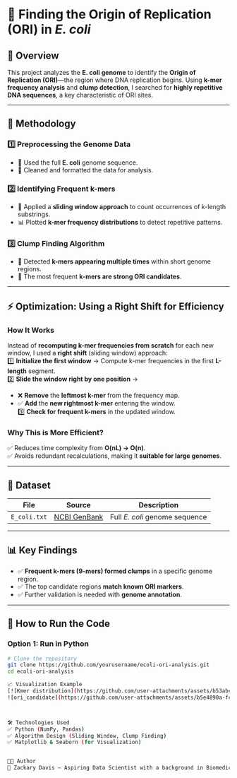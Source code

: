 # 🧬 Finding the Origin of Replication (ORI) in *E. coli*  

## 📌 Overview  
This project analyzes the **E. coli genome** to identify the **Origin of Replication (ORI)**—the region where DNA replication begins. Using **k-mer frequency analysis** and **clump detection**, I searched for **highly repetitive DNA sequences**, a key characteristic of ORI sites.  

---

## 🔬 Methodology  

### 1️⃣ **Preprocessing the Genome Data**  
- 📌 Used the full **E. coli** genome sequence.  
- 🧹 Cleaned and formatted the data for analysis.  

### 2️⃣ **Identifying Frequent k-mers**  
- 🧮 Applied a **sliding window approach** to count occurrences of k-length substrings.  
- 📊 Plotted **k-mer frequency distributions** to detect repetitive patterns.  

### 3️⃣ **Clump Finding Algorithm**  
- 🔎 Detected **k-mers appearing multiple times** within short genome regions.  
- 🧬 The most frequent **k-mers are strong ORI candidates**.  

---

## ⚡ Optimization: Using a Right Shift for Efficiency  

### **How It Works**  
Instead of **recomputing k-mer frequencies from scratch** for each new window, I used a **right shift** (sliding window) approach:  
1️⃣ **Initialize the first window** → Compute k-mer frequencies in the first **L-length** segment.  
2️⃣ **Slide the window right by one position** →  
   - ❌ **Remove** the **leftmost k-mer** from the frequency map.  
   - ✅ **Add** the **new rightmost k-mer** entering the window.  
3️⃣ **Check for frequent k-mers** in the updated window.  

### **Why This is More Efficient?**  
✅ Reduces time complexity from **O(nL) → O(n)**.  
✅ Avoids redundant recalculations, making it **suitable for large genomes**.  

---

## 📂 Dataset  
| File       | Source  | Description |
|------------|--------|-------------|
| `E_coli.txt` | [NCBI GenBank](https://www.ncbi.nlm.nih.gov/genbank/) | Full *E. coli* genome sequence |

---

## 📊 Key Findings  
- ✅ **Frequent k-mers (9-mers) formed clumps** in a specific genome region.  
- ✅ The top candidate regions **match known ORI markers**.  
- ✅ Further validation is needed with **genome annotation**.  

---

## 🚀 How to Run the Code  

### **Option 1: Run in Python**  
```bash
# Clone the repository
git clone https://github.com/yourusername/ecoli-ori-analysis.git
cd ecoli-ori-analysis

📈 Visualization Example
[![Kmer distribution](https://github.com/user-attachments/assets/b53abc74-c9c9-4069-ae15-78f20cbe01ca)](https://imgur.com/a/DdMUXiz)
![ori_candidate](https://github.com/user-attachments/assets/b5e4890a-fc44-4232-a807-f4d10acab7ea)(https://imgur.com/hNOMR4H)



🛠 Technologies Used
✅ Python (NumPy, Pandas)
✅ Algorithm Design (Sliding Window, Clump Finding)
✅ Matplotlib & Seaborn (for Visualization)


👨‍💻 Author
👤 Zackary Davis – Aspiring Data Scientist with a background in Biomedicine
